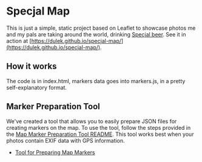 # Specjal Map

This is just a simple, static project based on Leaflet to showcase photos me
and my pals are taking around the world, drinking [Specjal
beer](https://www.specjal.pl). See it in action at
[https://dulek.github.io/specjal-map/](https://dulek.github.io/specjal-map/).

## How it works

The code is in index.html, markers data goes into markers.js, in a pretty
self-explanatory format.

## Marker Preparation Tool

We've created a tool that allows you to easily prepare JSON files for creating markers on the map. To use the tool, follow the steps provided in the [Map Marker Preparation Tool README](./json-tool/README.md). This tool works best when your photos contain EXIF data with GPS information.

- [Tool for Preparing Map Markers](https://dulek.github.io/specjal-map/json-tool)
